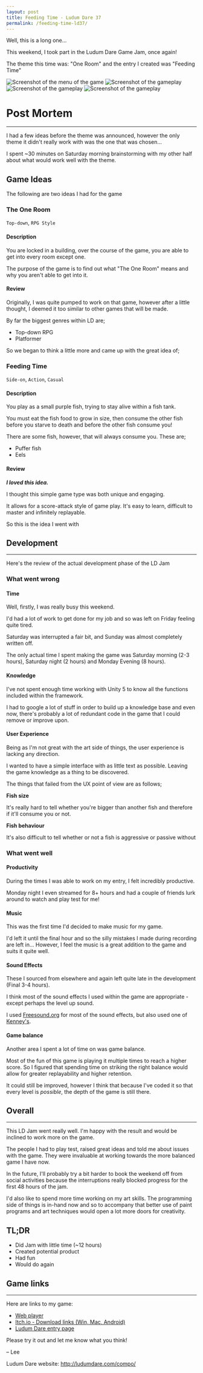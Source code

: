 ```yaml
---
layout: post
title: Feeding Time - Ludum Dare 37
permalink: /feeding-time-ld37/
---
```


Well, this is a long one...

This weekend, I took part in the Ludum Dare Game Jam, once again!

The theme this time was: "One Room" and the entry I created was "Feeding Time"

![Screenshot of the menu of the game](/images/feeding-time-ld37/screenShot_4.png)
![Screenshot of the gameplay](/images/feeding-time-ld37/screenShot_1.png)
![Screenshot of the gameplay](/images/feeding-time-ld37/screenShot_2.png)
![Screenshot of the gameplay](/images/feeding-time-ld37/screenShot_3.png)

# Post Mortem

---

I had a few ideas before the theme was announced, however the only theme it didn't really work with was the one that was chosen...

I spent ~30 minutes on Saturday morning brainstorming with my other half about what would work well with the theme.

## Game Ideas

The following are two ideas I had for the game

### The One Room
`Top-down`, `RPG Style`

#### Description

You are locked in a building, over the course of the game, you are able to get into every room except one.

The purpose of the game is to find out what "The One Room" means and why you aren't able to get into it.

#### Review

Originally, I was quite pumped to work on that game, however after a little thought, I deemed it too similar to other games that will be made.

By far the biggest genres within LD are;
* Top-down RPG
* Platformer

So we began to think a little more and came up with the great idea of;

### Feeding Time
`Side-on`, `Action`, `Casual`

#### Description

You play as a small purple fish, trying to stay alive within a fish tank.

You must eat the fish food to grow in size, then consume the other fish before you starve to death and before the other fish consume you!

There are some fish, however, that will always consume you. These are;
- Puffer fish
- Eels

#### Review

_**I loved this idea.**_

I thought this simple game type was both unique and engaging.

It allows for a score-attack style of game play. It's easy to learn, difficult to master and infinitely replayable.

So this is the idea I went with



## Development

---

Here's the review of the actual development phase of the LD Jam

### What went wrong

#### Time

Well, firstly, I was really busy this weekend.

I'd had a lot of work to get done for my job and so was left on Friday feeling quite tired.

Saturday was interrupted a fair bit, and Sunday was almost completely written off.

The only actual time I spent making the game was Saturday morning (2-3 hours), Saturday night (2 hours) and Monday Evening (8 hours).

#### Knowledge

I've not spent enough time working with Unity 5 to know all the functions included within the framework.

I had to google a lot of stuff in order to build up a knowledge base and even now, there's probably a lot of redundant code in the game that I could remove or improve upon.

#### User Experience

Being as I'm not great with the art side of things, the user experience is lacking any direction.

I wanted to have a simple interface with as little text as possible. Leaving the game knowledge as a thing to be discovered.

The things that failed from the UX point of view are as follows;

**Fish size**

It's really hard to tell whether you're bigger than another fish and therefore if it'll consume you or not.

**Fish behaviour**

It's also difficult to tell whether or not a fish is aggressive or passive without


### What went well

#### Productivity

During the times I was able to work on my entry, I felt incredibly productive.

Monday night I even streamed for 8+ hours and had a couple of friends lurk around to watch and play test for me!

#### Music

This was the first time I'd decided to make music for my game.

I'd left it until the final hour and so the silly mistakes I made during recording are left in... However, I feel the music is a great addition to the game and suits it quite well.

#### Sound Effects

These I sourced from elsewhere and again left quite late in the development (Final 3-4 hours).

I think most of the sound effects I used within the game are appropriate - except perhaps the level up sound.

I used [Freesound.org](http://www.freesound.org/) for most of the sound effects, but also used one of [Kenney's](http://kenney.nl).


#### Game balance

Another area I spent a lot of time on was game balance.

Most of the fun of this game is playing it multiple times to reach a higher score. So I figured that spending time on striking the right balance would allow for greater replayability and higher retention.

It could still be improved, however I think that because I've coded it so that every level is _possible_, the depth of the game is still there.



## Overall

---

This LD Jam went really well. I'm happy with the result and would be inclined to work more on the game.

The people I had to play test, raised great ideas and told me about issues with the game. They were invaluable at working towards the more balanced game I have now.

In the future, I'll probably try a bit harder to book the weekend off from social activities because the interruptions really blocked progress for the first 48 hours of the jam.

I'd also like to spend more time working on my art skills. The programming side of things is in-hand now and so to accompany that better use of paint programs and art techniques would open a lot more doors for creativity.

## TL;DR

- Did Jam with little time (~12 hours)
- Created potential product
- Had fun
- Would do again


## Game links

---

Here are links to my game:

- [Web player](http://www.lee-walker.co.uk/FeedingTime/)
- [Itch.io - Download links (Win, Mac, Android)](https://leewalkergm.itch.io/feeding-time)
- [Ludum Dare entry page](http://ludumdare.com/compo/ludum-dare-37/?action=preview&uid=9092)


Please try it out and let me know what you think!

– Lee

Ludum Dare website: http://ludumdare.com/compo/
